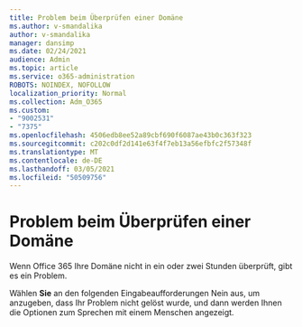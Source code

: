 ```yaml
---
title: Problem beim Überprüfen einer Domäne
ms.author: v-smandalika
author: v-smandalika
manager: dansimp
ms.date: 02/24/2021
audience: Admin
ms.topic: article
ms.service: o365-administration
ROBOTS: NOINDEX, NOFOLLOW
localization_priority: Normal
ms.collection: Adm_O365
ms.custom:
- "9002531"
- "7375"
ms.openlocfilehash: 4506edb8ee52a89cbf690f6087ae43b0c363f323
ms.sourcegitcommit: c202c0df2d141e63f4f7eb13a56efbfc2f57348f
ms.translationtype: MT
ms.contentlocale: de-DE
ms.lasthandoff: 03/05/2021
ms.locfileid: "50509756"
---
```

# <a name="problem-verifying-a-domain"></a>Problem beim Überprüfen einer Domäne

Wenn Office 365 Ihre Domäne nicht in ein oder zwei Stunden überprüft, gibt es ein Problem.

Wählen **Sie** an den folgenden  Eingabeaufforderungen Nein aus, um anzugeben, dass Ihr Problem nicht gelöst wurde, und dann werden Ihnen die Optionen zum Sprechen mit einem Menschen angezeigt.
